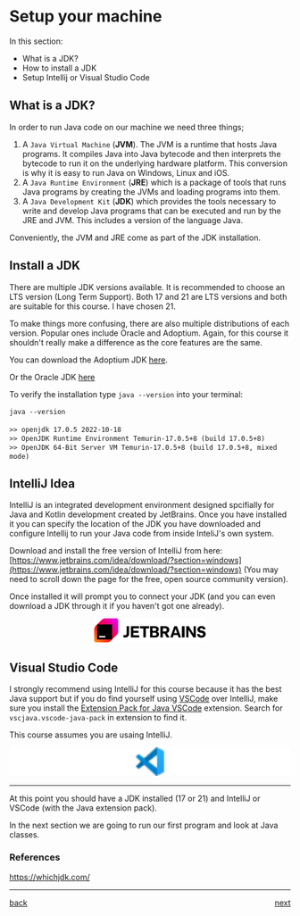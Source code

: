 # Setup your machine

In this section:

-   What is a JDK?
-   How to install a JDK
-   Setup Intellij or Visual Studio Code

## What is a JDK?

In order to run Java code on our machine we need three things;

1. A `Java Virtual Machine` (**JVM**). The JVM is a runtime that hosts Java programs. It compiles Java into Java bytecode and then interprets the bytecode to run it on the underlying hardware platform. This conversion is why it is easy to run Java on Windows, Linux and iOS.
2. A `Java Runtime Environment` (**JRE**) which is a package of tools that runs Java programs by creating the JVMs and loading programs into them.
3. A `Java Development Kit` (**JDK**) which provides the tools necessary to write and develop Java programs that can be executed and run by the JRE and JVM. This includes a version of the language Java.

Conveniently, the JVM and JRE come as part of the JDK installation.

## Install a JDK

There are multiple JDK versions available. It is recommended to choose an LTS version (Long Term Support). Both 17 and 21 are LTS versions and both are suitable for this course. I have chosen 21.

To make things more confusing, there are also multiple distributions of each version. Popular ones include Oracle and Adoptium. Again, for this course it shouldn't really make a difference as the core features are the same.

You can download the Adoptium JDK [here](https://adoptium.net/en-GB/).

Or the Oracle JDK [here](https://www.oracle.com/java/technologies/downloads/#java21)

To verify the installation type `java --version` into your terminal:

```
java --version

>> openjdk 17.0.5 2022-10-18
>> OpenJDK Runtime Environment Temurin-17.0.5+8 (build 17.0.5+8)
>> OpenJDK 64-Bit Server VM Temurin-17.0.5+8 (build 17.0.5+8, mixed mode)
```

## IntelliJ Idea

IntelliJ is an integrated development environment designed spcifially for Java and Kotlin development created by JetBrains. Once you have installed it you can specify the location of the JDK you have downloaded and configure Intellij to run your Java code from inside InteliJ's own system.

Download and install the free version of IntelliJ from here: [https://www.jetbrains.com/idea/download/?section=windows](https://www.jetbrains.com/idea/download/?section=windows) (You may need to scroll down the page for the free, open source community version).

Once installed it will prompt you to connect your JDK (and you can even download a JDK through it if you haven't got one already).

<div style="text-align: center;" >
    <img src="images/jetbrains.svg" alt="vscode logo" width="200"/>
</div>

## Visual Studio Code

I strongly recommend using IntelliJ for this course because it has the best Java support but if you do find yourself using [VSCode](https://code.visualstudio.com/Download) over IntelliJ, make sure you install the [Extension Pack for Java VSCode](https://marketplace.visualstudio.com/items?itemName=vscjava.vscode-java-pack) extension. Search for `vscjava.vscode-java-pack` in extension to find it.

This course assumes you are usaing IntelliJ.

<div style="text-align: center;" >
    <img src="images/vscode.svg" alt="vscode logo" width="800"/>
</div>

---

At this point you should have a JDK installed (17 or 21) and IntelliJ or VSCode (with the Java extension pack).

In the next section we are going to run our first program and look at Java classes.

### References

https://whichjdk.com/

---

[back](../README.md) <span style="float: right;">[next](../java-fundamentals/01_classes.md)</span>
